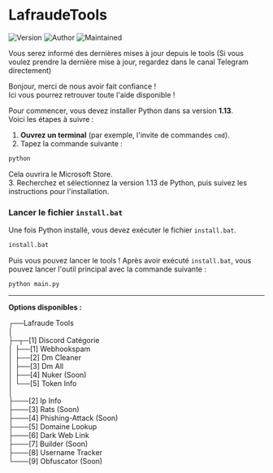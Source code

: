 # LafraudeTools
![Version](https://img.shields.io/badge/version-1.1.0-brightgreen)
![Author](https://img.shields.io/badge/author-Lafraude-lightgrey)
![Maintained](https://img.shields.io/badge/maintained-Yes-blue)

Vous serez informé des dernières mises à jour depuis le tools
(Si vous voulez prendre la dernière mise à jour, regardez dans le canal Telegram directement)

Bonjour, merci de nous avoir fait confiance !                             
Ici vous pourrez retrouver toute l'aide disponible !


Pour commencer, vous devez installer Python dans sa version **1.13**.  
Voici les étapes à suivre :  
1. **Ouvrez un terminal** (par exemple, l'invite de commandes `cmd`).  
2. Tapez la commande suivante :  
 ```bash
 python
 ```
Cela ouvrira le Microsoft Store.  
3. Recherchez et sélectionnez la version 1.13 de Python, puis suivez les instructions pour l'installation.


### Lancer le fichier `install.bat`
Une fois Python installé, vous devez exécuter le fichier `install.bat`.  

```bash
install.bat
```

Puis vous pouvez lancer le tools !
Après avoir exécuté `install.bat`, vous pouvez lancer l'outil principal avec la commande suivante :
```bash
python main.py
```
---
**Options disponibles :**  

┌──Lafraude Tools  
│  
├─┬─[1] Discord Catégorie  
│ ├──[1] Webhookspam  
│ ├──[2] Dm Cleaner  
│ ├──[3] Dm All  
│ ├──[4] Nuker (Soon)  
│ └──[5] Token Info  
│  
├───[2] Ip Info  
├───[3] Rats (Soon)  
├───[4] Phishing-Attack (Soon)  
├───[5] Domaine Lookup  
├───[6] Dark Web Link  
├───[7] Builder (Soon)  
├───[8] Username Tracker  
└───[9] Obfuscator (Soon)  
